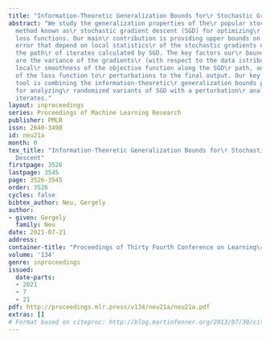```yaml
---
title: "Information-Theoretic Generalization Bounds for\r Stochastic Gradient Descent"
abstract: "We study the generalization properties of the\r popular stochastic optimization
  method known as\r stochastic gradient descent (SGD) for optimizing\r general non-convex
  loss functions. Our main\r contribution is providing upper bounds on the\r generalization
  error that depend on local statistics\r of the stochastic gradients evaluated along
  the path\r of iterates calculated by SGD. The key factors our\r bounds depend on
  are the variance of the gradients\r (with respect to the data istribution) and the
  local\r smoothness of the objective function along the SGD\r path, and the sensitivity
  of the loss function to\r perturbations to the final output. Our key technical\r
  tool is combining the information-theoretic\r generalization bounds previously used
  for analyzing\r randomized variants of SGD with a perturbation\r analysis of the
  iterates."
layout: inproceedings
series: Proceedings of Machine Learning Research
publisher: PMLR
issn: 2640-3498
id: neu21a
month: 0
tex_title: "Information-Theoretic Generalization Bounds for\r Stochastic Gradient
  Descent"
firstpage: 3526
lastpage: 3545
page: 3526-3545
order: 3526
cycles: false
bibtex_author: Neu, Gergely
author:
- given: Gergely
  family: Neu
date: 2021-07-21
address:
container-title: "Proceedings of Thirty Fourth Conference on Learning\r Theory"
volume: '134'
genre: inproceedings
issued:
  date-parts:
  - 2021
  - 7
  - 21
pdf: http://proceedings.mlr.press/v134/neu21a/neu21a.pdf
extras: []
# Format based on citeproc: http://blog.martinfenner.org/2013/07/30/citeproc-yaml-for-bibliographies/
---
```


